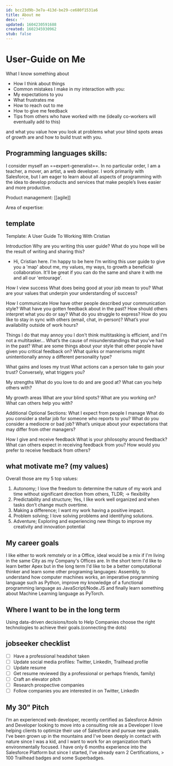 ```yaml
---
id: bcc23d9b-3e7a-413d-be29-ce680f1531a6
title: About me
desc: ''
updated: 1604230591688
created: 1602345930962
stub: false
---
```

# User-Guide on Me

What I know something about
- How I think about things
- Common mistakes I make in my interaction with you:
- My expectations to you
- What frustrates me
- How to reach out to me
- How to give me feedback
- Tips from others who have worked with me (ideally co-workers will eventually add to this)

and
what you value
how you look at problems
what your blind spots
areas of growth are
and how to build trust with you.

## Programming languages skills:

I consider myself an ==expert-generalist==. In no particular order, I am a teacher, a mover, an artist, a web developer.
I work primarily with Salesforce, but I am eager to learn about all aspects of programming with the idea to develop products and services that make people’s lives easier and more productive.

Product management:
[[agile]]

Area of expertise:

## template
Template: A User Guide To Working With Cristian

Introduction
Why are you writing this user guide? What do you hope will be the result of writing and sharing this?

- Hi, Cristian here. I'm happy to be here
I’m writing this user guide to give you a 'map' about me, my values, my ways, to growth a beneficial collaboration. It'll be great if you can do the same and share it with me and all our 'entourage'.


How I view success
What does being good at your job mean to you? What are your values that underpin your understanding of success?

How I communicate
How have other people described your communication style? What have you gotten feedback about in the past? How should others interpret what you do or say? What do you struggle to express? How do you like to stay in sync with others (email, chat, in-person)? What’s your availability outside of work hours? 

Things I do that may annoy you
I don't think multitasking is efficient, and I'm not a multitasker...
What’s the cause of misunderstandings that you’ve had in the past? What are some things about your style that other people have given you critical feedback on? What quirks or mannerisms might unintentionally annoy a different personality type?  

What gains and loses my trust
What actions can a person take to gain your trust? Conversely, what triggers you? 

My strengths
What do you love to do and are good at? What can you help others with?

My growth areas
What are your blind spots? What are you working on? What can others help you with?


Additional Optional Sections:
What I expect from people I manage
What do you consider a stellar job for someone who reports to you? What do you consider a mediocre or bad job? What’s unique about your expectations that may differ from other managers?

How I give and receive feedback
What is your philosophy around feedback? What can others expect in receiving feedback from you? How would you prefer to receive feedback from others?

## what motivate me? (my values)
Overall those are my 5 top values:
1. Autonomy; I love the freedom to determine the nature of my work and time without significant direction from others, TLDR; -> flexibility
2. Predictability and structure; Yes, I like work well organized and when tasks don’t change much overtime.
3. Making a difference; I want my work having a positive impact.
4. Problem solving; I love solving problems and identifying solutions.
5. Adventure; Exploring and experiencing new things to improve my creativity and innovation potential



## My career goals
I like either to work remotely or in a Office, ideal would be a mix if I'm living in the same City as my Company's Offices are.
In the short term I'd like to learn better Apex but in the long term I'd like to be a better computational thinker and learn some other programing languages: Assembly, to understand how computer machines works, an imperative programming language such as Python, improve my knowledge of a functional programming language as JavaScript/Node.JS and finally learn something about Machine Learning language as PyTorch.

## Where I want to be in the long term
 Using data-driven decisions/tools to Help Companies choose the right technologies to achieve their goals.(connecting the dots)

 ## jobseeker checklist
- [ ] Have a professional headshot taken
- [ ] Update social media profiles: Twitter, LinkedIn, Trailhead profile
- [ ] Update resume
- [ ] Get resume reviewed (by a professional or perhaps friends, family)
- [ ] Craft an elevator pitch
- [ ] Research prospective companies
- [ ] Follow companies you are interested in on Twitter, LinkedIn

## My 30" Pitch
I’m an experienced web developer, recently certified as Salesforce Admin and Developer looking to move into a consulting role as a Developer
I love helping clients to optimize their use of Salesforce and pursue new goals.
I’ve been grown up in the mountains and I've been deeply in contact with nature since I was a kid, and I want to work for an organization that’s environmentally focused.
I have only 6 months experience into the Salesforce Platform but since I started, I've already earn 2 Certifications, > 100 Trailhead badges and some Superbadges.

